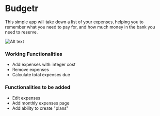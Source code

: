 # Budgetr

This simple app will take down a list of your expenses, helping you to remember what you need to pay for, and how much money in the bank you need to reserve.

![Alt text](https://lh3.googleusercontent.com/vmfj9ylVWne5tHyix0AsdIpklLAF0CDa-0kuq7ZEXt3xgedjs4G2jWuW1BLKMhyCYJ2vtlDyNJ13E8fVuPXU6KYkHN9rqd6SzlMQpnbTPsZ1MHGHMf4AaRNmRiXHnXH5RiWoh1h3CQIWNXFRNa3hhQgcWy5PVjT9Tq04rgK6dk7701-Zzn4rELqRXH-PU0ROj7U6chdgkib2eHlnfsJqZXe8F97VERgXiWRG1FNx0IsYLmfIs0HmKDgZK_QC1WU9bwaZhIw_BG0Iq3JDSFMAZ8AFGqFz30zPJnKbWQ05vdPk8wKZDS4y_59EbTaGqB8vTcgk_reWKpLi7ECPqgPlSFxLhwoZEuw63Dq3ZMt6tm2ec8YtWgkARKwNRuSDtobWrb15SjMGttvBacQ1K4fzVD5dKX0rg1V0iW_qhQGZIj1_nCxIWsd39wuBxwevOykRYYgQD98wXLoT5Wo6QYTC5GfE5DTyyD72Ul0K2DQ9Wc3j6II-tQt_8xrhHF5OxClnQhmMtDOpy8eqNvvxlgLDCIre9mlgIs0LckbVX102-T7v6KtTCuI7aQ3CifM9D5saIDKZ1BrIBVpSCy43X3adLmReTdGJJj-wL4VYBzfTfXt0W26rulVk1Q=w365-h648-no)

### Working Functionalities
* Add expenses with integer cost
* Remove expenses
* Calculate total expenses due

### Functionalities to be added
* Edit expenses
* Add monthly expenses page
* Add ability to create "plans"
